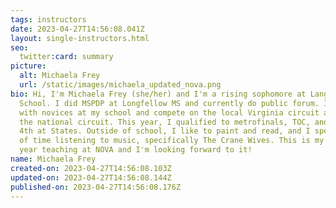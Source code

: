 ```yaml
---
tags: instructors
date: 2023-04-27T14:56:08.041Z
layout: single-instructors.html
seo:
  twitter:card: summary
picture:
  alt: Michaela Frey
  url: /static/images/michaela_updated_nova.png
bio: Hi, I'm Michaela Frey (she/her) and I'm a rising sophomore at Langley High
  School. I did MSPDP at Longfellow MS and currently do public forum. I work
  with novices at my school and compete on the local Virginia circuit as well as
  the national circuit. This year, I qualified to metrofinals, TOC, and placed
  4th at States. Outside of school, I like to paint and read, and I spend a lot
  of time listening to music, specifically The Crane Wives. This is my first
  year teaching at NOVA and I'm looking forward to it!
name: Michaela Frey
created-on: 2023-04-27T14:56:08.103Z
updated-on: 2023-04-27T14:56:08.144Z
published-on: 2023-04-27T14:56:08.176Z
---
```

